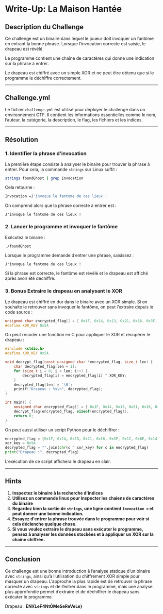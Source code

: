 # Write-Up: La Maison Hantée

## Description du Challenge

Ce challenge est un binaire dans lequel le joueur doit invoquer un fantôme en entrant la bonne phrase. Lorsque l’invocation correcte est saisie, le drapeau est révélé.

Le programme contient une chaîne de caractères qui donne une indication sur la phrase à entrer.

Le drapeau est chiffré avec un simple XOR et ne peut être obtenu que si le programme le déchiffre correctement.

---

## Challenge.yml

Le fichier `challenge.yml` est utilisé pour déployer le challenge dans un environnement CTF. Il contient les informations essentielles comme le nom, l’auteur, la catégorie, la description, le flag, les fichiers et les indices.

---

## Résolution

### 1. **Identifier la phrase d’invocation**

La première étape consiste à analyser le binaire pour trouver la phrase à entrer. Pour cela, la commande `strings` sur Linux suffit :

```bash
strings foundGhost | grep Invocation
```

Cela retourne :

```bash
Invocation =J'invoque le fantome de ces lieux !
```

On comprend alors que la phrase correcte à entrer est :
```
J'invoque le fantome de ces lieux !
```

### 2. **Lancer le programme et invoquer le fantôme**

Exécutez le binaire :
```bash
./foundGhost
```
Lorsque le programme demande d’entrer une phrase, saisissez :
```
J'invoque le fantome de ces lieux !
```
Si la phrase est correcte, le fantôme est révélé et le drapeau est affiché après avoir été déchiffré.





### 3. Bonus **Extraire le drapeau en analysant le XOR**

Le drapeau est chiffré en dur dans le binaire avec un XOR simple. Si on souhaite le retrouver sans invoquer le fantôme, on peut l’extraire depuis le code source :

```c
unsigned char encrypted_flag[] = { 0x1F, 0x14, 0x13, 0x21, 0x16, 0x3F, 0x1C, 0x6E, 0x14, 0x2E, 0x99, 0xCE, 0x17, 0x3F, 0x9, 0x3F, 0x8, 0x3F, 0xC, 0x3F, 0x16, 0x3F, 0x27 };
#define XOR_KEY 0x5A
```

On peut recoder une fonction en C pour appliquer le XOR et récupérer le drapeau :

```c
#include <stdio.h>
#define XOR_KEY 0x5A

void decrypt_flag(const unsigned char *encrypted_flag, size_t len) {
    char decrypted_flag[len + 1];
    for (size_t i = 0; i < len; i++) {
        decrypted_flag[i] = encrypted_flag[i] ^ XOR_KEY;
    }
    decrypted_flag[len] = '\0';
    printf("Drapeau : %s\n", decrypted_flag);
}

int main() {
    unsigned char encrypted_flag[] = { 0x1F, 0x14, 0x13, 0x21, 0x16, 0x3F, 0x1C, 0x6E, 0x14, 0x2E, 0x99, 0xCE, 0x17, 0x3F, 0x9, 0x3F, 0x8, 0x3F, 0xC, 0x3F, 0x16, 0x3F, 0x27 };
    decrypt_flag(encrypted_flag, sizeof(encrypted_flag));
    return 0;
}
```


On peut aussi utiliser un script Python pour le déchiffrer :

```python
encrypted_flag = [0x1F, 0x14, 0x13, 0x21, 0x16, 0x3F, 0x1C, 0x6E, 0x14, 0x2E, 0x99, 0xCE, 0x17, 0x3F, 0x9, 0x3F, 0x8, 0x3F, 0xC, 0x3F, 0x16, 0x3F, 0x27]
xor_key = 0x5A
decrypted_flag = "".join(chr(c ^ xor_key) for c in encrypted_flag)
print("Drapeau :", decrypted_flag)
```

L’exécution de ce script affichera le drapeau en clair.

---

## Hints
1. **Inspectez le binaire à la recherche d'indices**
2. **Utilisez un commande linux pour inspecter les chaiens de caractères du binaire**
3. **Regardez bien la sortie de `strings`, une ligne contient `Invocation =` et peut donner une bonne indication.**
4. **Essayez d'entrer la phrase trouvée dans le programme pour voir si cela déclenche quelque chose.**
5. **Si vous voulez extraire le drapeau sans exécuter le programme, pensez à analyser les données stockées et à appliquer un XOR sur la chaîne chiffrée.**

---

## Conclusion

Ce challenge est une bonne introduction à l’analyse statique d’un binaire avec `strings`, ainsi qu’à l’utilisation du chiffrement XOR simple pour masquer un drapeau. L’approche la plus rapide est de retrouver la phrase correcte avec `strings` et de l’entrer dans le programme, mais une analyse plus approfondie permet d’extraire et de déchiffrer le drapeau sans exécuter le programme.

Drapeau : **ENI{LeF4NtÔMeSeReVeLe}**
